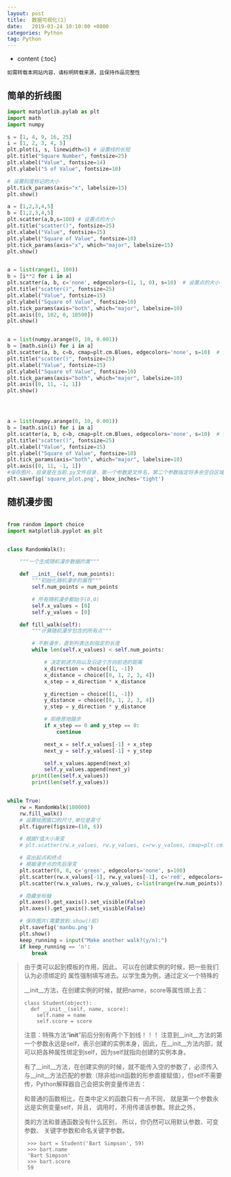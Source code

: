 ```yaml
---
layout: post
title:  数据可视化(1)
date:   2019-03-24 10:10:00 +0800
categories: Python
tag: Python
---
```


* content
{:toc}


`如需转载本网站内容，请标明转载来源，且保持作品完整性`

## 简单的折线图
``` python
import matplotlib.pylab as plt
import math
import numpy

s = [1, 4, 9, 16, 25]
i = [1, 2, 3, 4, 5]
plt.plot(i, s, linewidth=5) # 设置线的长短
plt.title("Square Number", fontsize=25)
plt.xlabel("Value", fontsize=14)
plt.ylabel("S of Value", fontsize=10)

# 设置刻度标记的大小
plt.tick_params(axis="x", labelsize=15)
plt.show()

a = [1,2,3,4,5]
b = [1,2,3,4,5]
plt.scatter(a,b,s=100) # 设置点的大小
plt.title("scatter()", fontsize=25)
plt.xlabel("Value", fontsize=15)
plt.ylabel("Square of Value", fontsize=10)
plt.tick_params(axis="x", which="major", labelsize=15)
plt.show()


a = list(range(1, 100))
b = [i**2 for i in a]
plt.scatter(a, b, c='none', edgecolors=(1, 1, 0), s=10)  # 设置点的大小
plt.title("scatter()", fontsize=25)
plt.xlabel("Value", fontsize=15)
plt.ylabel("Square of Value", fontsize=10)
plt.tick_params(axis="both", which="major", labelsize=10)
plt.axis([0, 102, 0, 10500])
plt.show()


a = list(numpy.arange(0, 10, 0.001))
b = [math.sin(i) for i in a]
plt.scatter(a, b, c=b, cmap=plt.cm.Blues, edgecolors='none', s=10)  # 设置点的大小
plt.title("scatter()", fontsize=25)
plt.xlabel("Value", fontsize=15)
plt.ylabel("Square of Value", fontsize=10)
plt.tick_params(axis="both", which="major", labelsize=10)
plt.axis([0, 11, -1, 1])
plt.show()




a = list(numpy.arange(0, 10, 0.001))
b = [math.sin(i) for i in a]
plt.scatter(a, b, c=b, cmap=plt.cm.Blues, edgecolors='none', s=10)  # 设置点的大小
plt.title("scatter()", fontsize=25)
plt.xlabel("Value", fontsize=15)
plt.ylabel("Square of Value", fontsize=10)
plt.tick_params(axis="both", which="major", labelsize=10)
plt.axis([0, 11, -1, 1])
#保存图片，目录是在当前.py文件目录，第一个参数是文件名，第二个参数指定将多余空白区域剪掉。
plt.savefig('square_plot.png', bbox_inches='tight')
```


## 随机漫步图

``` python

from random import choice
import matplotlib.pyplot as plt


class RandomWalk():

    """一个生成随机漫步数据的类"""

    def __init__(self, num_points):
        """初始化随机漫步的属性"""
        self.num_points = num_points

        # 所有随机漫步都始于(0,0)
        self.x_values = [0]
        self.y_values = [0]

    def fill_walk(self):
        """计算随机漫步包含的所有点"""

        # 不断漫步，直到列表达到指定的长度
        while len(self.x_values) < self.num_points:

            # 决定前进方向以及沿这个方向前进的距离
            x_direction = choice([1, -1])
            x_distance = choice([0, 1, 2, 3, 4])
            x_step = x_direction * x_distance

            y_direction = choice([1, -1])
            y_distance = choice([0, 1, 2, 3, 4])
            y_step = y_direction * y_distance

            # 拒绝原地踏步
            if x_step == 0 and y_step == 0:
                continue

            next_x = self.x_values[-1] + x_step
            next_y = self.y_values[-1] + y_step

            self.x_values.append(next_x)
            self.y_values.append(next_y)
        print(len(self.x_values))
        print(len(self.y_values))


while True:
    rw = RandomWalk(100000)
    rw.fill_walk()
    # 设置绘图窗口的尺寸,单位是英寸
    plt.figure(figsize=(10, 6))

    # 根据Y值大小渐变
    # plt.scatter(rw.x_values, rw.y_values, c=rw.y_values, cmap=plt.cm.Blues, edgecolors='none', s=10)

    # 突出起点和终点
    # 根据漫步点的先后渐变
    plt.scatter(0, 0, c='green', edgecolors='none', s=100)
    plt.scatter(rw.x_values[-1], rw.y_values[-1], c='red', edgecolors='none', s=100)
    plt.scatter(rw.x_values, rw.y_values, c=list(range(rw.num_points)), cmap=plt.cm.Blues, edgecolors='none', s=1)

    # 隐藏坐标轴
    plt.axes().get_xaxis().set_visible(False)
    plt.axes().get_yaxis().set_visible(False)

    # 保存图片(需要放到.show()前)
    plt.savefig('manbu.png')
    plt.show()
    keep_running = input("Make another walk?(y/n):")
    if keep_running == 'n':
        break
```

> 由于类可以起到模板的作用，因此， 可以在创建实例的时候，把一些我们认为必须绑定的 属性强制填写进去。以学生类为例，通过定义一个特殊的
>
> __init__方法，在创建实例的时候，就把name，score等属性绑上去： 
> ```
> class Student(object): 
> 	def __init__(self, name, score):
>     self.name = name
>     self.score = score 
> ```
> 注意：特殊方法“__init__”前后分别有两个下划线！！！ 注意到__init__方法的第一个参数永远是self，表示创建的实例本身，因此，在__init__方法内部，就可以把各种属性绑定到self，因为self就指向创建的实例本身。
>
> 有了__init__方法，在创建实例的时候，就不能传入空的参数了，必须传入与__init__方法匹配的参数（除非给init函数的形参直接赋值），但self不需要传，Python解释器自己会把实例变量传进去：
>
> 和普通的函数相比，在类中定义的函数只有一点不同， 就是第一个参数永远是实例变量self，并且， 调用时，不用传递该参数。除此之外，
>
> 类的方法和普通函数没有什么区别， 所以，你仍然可以用默认参数、可变参数、 关键字参数和命名关键字参数。
> ```
>  >>> bart = Student('Bart Simpson', 59)
>  >>> bart.name 
>  'Bart Simpson'
>  >>> bart.score 
>  59
> ```

